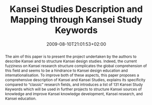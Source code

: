 ---
slug: kansei-studies-description-and-mapping-through-kansei-study-keywords
title: "Kansei Studies Description and Mapping through Kansei Study Keywords"
layout: single
searchFilter: Publication
publitype: journal
subsection: journal
institution:
    logo: Tsukuba
    short: 'U. of Tsukuba'
    web: "https://www.tsukuba.ac.jp/"
    name: "University of Tsukuba"
kansei: true
researchpage: true
research: 
    -  kansei
date: 2009-08-10T21:01:53+02:00
reference: "Lévy, P., & Yamanaka, T. (2009). Kansei Studies Description and Mapping through Kansei Study Keywords. Kansei Engineering International. 8(2), 179–185."
abstract: "The aim of this paper is to present the project undertaken by the authors to describe Kansei and to structure Kansei design studies. Indeed, the current fuzziness on Kansei research structure complicates the global comprehension of this field and seems to be a hindrance to Kansei design education and internationalisation. To improve both of these aspects, this paper proposes a comprehensive description of Kansei and Kansei Studies, explains its specificity compared to “classic” research fields, and introduces a list of 131 Kansei Study Keywords which will be used in further projects to structure Kansei sources of knowledge and improve Kansei knowledge development, Kansei research, and Kansei education."
link:
    paper: "https://1drv.ms/b/s!AnQx_v88q65Qv4UBICDCULZ1syvCzg?e=2c713j"
---